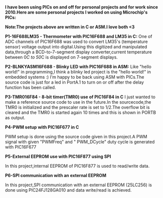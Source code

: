 **I have been using PICs on and off for personal projects and for work since 2010.Here are some personal projects I worked on using Microchip's PICs:**

**Note:The projects above are written in C or ASM.I love both <3** 


**P1-16F688LM35 - Thermometer with PIC16F688 and LM35 in C:**
One of ADC channels of PIC16F688 was used to convert LM35's (temperature sensor) voltage output into digital.Using this digitized and manipulated data,through a BCD-to-7-segment display converter,current temperature between 0*C to 50*C is displayed on 7-segment displays.


**P2-BLNKYASM16F688 - Blinky LED with PIC16F688 in ASM:**
Like "hello world!" in programming,I think a blinky led project is the "hello world!" in embedded systems :) I'm happy to be back using ASM with PICs.The source code is just for a led in PortA.1 to turn on or off after the delay function has been called.

**P3-TMR016F84 - 8-bit timer(TMR0) use of PIC16F84 in C**
I just wanted to make a reference source code to use in the future.In the sourcecode,the TMR0 is initialized and the prescaler rate is set to 1/2.The overflow bit is cleared and the TMR0 is started again 10 times and this is shown in PORTB as output.

**P4-PWM setup with PIC16F677 in C**

PWM setup is done using the source code given in this project.A PWM signal with given "PWMFreq" and " PWM_DCycle" duty cycle is generated with PIC16F677

**P5-External EEPROM use with PIC16F877 using SPI**

In this project,internal EEPROM of PIC16F877 is used to read/write data.

**P6-SPI communication with an external EEPROM** 

In this project,SPI communication with an external EEPROM (25LC256) is done using PIC24FJ128GA010 and data write/read is achieved.
